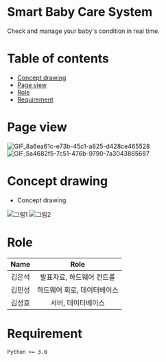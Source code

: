 # Smart Baby Care System
Check and manage your baby's condition in real time.

Table of contents
=================
<!--ts-->
   * [Concept drawing](#concept-drawing)
   * [Page view](#page-view)
   * [Role](#role)
   * [Requirement](#requirement)
   
<!--te-->
Page view
=======
![GIF_8a6ea61c-e73b-45c1-a825-d428ce465528](https://user-images.githubusercontent.com/55729930/98451175-a86d4600-2186-11eb-81fe-e0a208c1e8dd.gif)
![GIF_5a4682f5-7c51-476b-9790-7a3043865687](https://user-images.githubusercontent.com/55729930/98461292-506a2a00-21ee-11eb-9345-8e1efed82a14.gif)


Concept drawing
===============
  * Concept drawing
  
![그림1](https://user-images.githubusercontent.com/55729930/98460627-60cbd600-21e9-11eb-915e-277a313f2ccc.png)
![그림2](https://user-images.githubusercontent.com/55729930/98460869-6f1af180-21eb-11eb-94ac-d9af063f1745.png)





Role
=======

|Name|Role| 
|:----:|:----:|
|김은석|발표자료, 하드웨어 컨트롤|
|김민성|하드웨어 회로, 데이터베이스|
|김성호|서버, 데이터베이스|




Requirement
=======

```
Python >= 3.0
```


